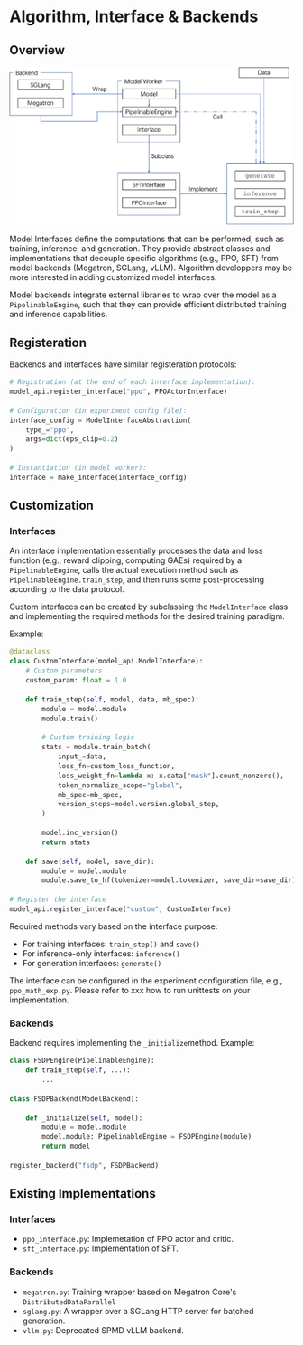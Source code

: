 # Algorithm, Interface & Backends

## Overview
![](algo_interface.png)

Model Interfaces define the computations that can be performed, such as training, inference, and generation. They provide abstract classes and implementations that decouple specific algorithms (e.g., PPO, SFT) from model backends (Megatron, SGLang, vLLM). Algorithm developpers may be more interested in adding customized model interfaces. 

Model backends integrate external libraries to wrap over the model as a `PipelinableEngine`, such that they can provide efficient distributed training and inference capabilities. 

## Registeration
Backends and interfaces have similar registeration protocols:

```python
# Registration (at the end of each interface implementation):
model_api.register_interface("ppo", PPOActorInterface)

# Configuration (in experiment config file):
interface_config = ModelInterfaceAbstraction(
    type_="ppo",
    args=dict(eps_clip=0.2)
)

# Instantiation (in model worker):
interface = make_interface(interface_config)
```

## Customization
### Interfaces
An interface implementation essentially processes the data and loss function (e.g., reward clipping, computing GAEs) required by a `PipelinableEngine`,  calls the actual execution method such as `PipelinableEngine.train_step`, and then runs some post-processing according to the data protocol.

Custom interfaces can be created by subclassing the `ModelInterface` class and implementing the required methods for the desired training paradigm.

Example:

```python
@dataclass
class CustomInterface(model_api.ModelInterface):
    # Custom parameters
    custom_param: float = 1.0

    def train_step(self, model, data, mb_spec):
        module = model.module
        module.train()

        # Custom training logic
        stats = module.train_batch(
            input_=data,
            loss_fn=custom_loss_function,
            loss_weight_fn=lambda x: x.data["mask"].count_nonzero(),
            token_normalize_scope="global",
            mb_spec=mb_spec,
            version_steps=model.version.global_step,
        )

        model.inc_version()
        return stats

    def save(self, model, save_dir):
        module = model.module
        module.save_to_hf(tokenizer=model.tokenizer, save_dir=save_dir)

# Register the interface
model_api.register_interface("custom", CustomInterface)
```

Required methods vary based on the interface purpose:

+ For training interfaces: `train_step()` and `save()`
+ For inference-only interfaces: `inference()`
+ For generation interfaces: `generate()`

The interface can be configured in the experiment configuration file, e.g., `ppo_math_exp.py`. Please refer to xxx how to run unittests on your implementation.

### Backends
Backend requires implementing the `_initialize`method. Example:

```python
class FSDPEngine(PipelinableEngine):
    def train_step(self, ...):
        ...

class FSDPBackend(ModelBackend):

    def _initialize(self, model):
        module = model.module
        model.module: PipelinableEngine = FSDPEngine(module)
        return model

register_backend("fsdp", FSDPBackend)
```

## Existing Implementations
### Interfaces
+ `ppo_interface.py`: Implemetation of PPO actor and critic.
+ `sft_interface.py`: Implementation of SFT.

### Backends
+ `megatron.py`: Training wrapper based on Megatron Core's `DistributedDataParallel`
+ `sglang.py`: A wrapper over a SGLang HTTP server for batched generation.
+ `vllm.py`: Deprecated SPMD vLLM backend.




